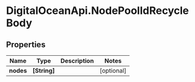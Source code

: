 # DigitalOceanApi.NodePoolIdRecycleBody

## Properties
Name | Type | Description | Notes
------------ | ------------- | ------------- | -------------
**nodes** | **[String]** |  | [optional] 
